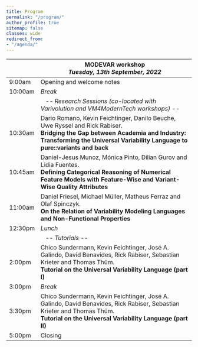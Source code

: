```yaml
---
title: Program
permalink: "/program/"
author_profile: true
sitemap: false
classes: wide
redirect_from:
- "/agenda/"
---
```


|                   | **MODEVAR workshop**<br/>*Tuesday, 13th September, 2022* |
| ------------------|----------------------------------------------------|
| 9:00am  | Opening and welcome notes  |
| 10:00am | *Break* |
|         | &nbsp;&nbsp;&nbsp;*-- Research Sessions (co-located with Varivolution and VM4ModernTech workshops) --*  |
| 10:30am | Dario Romano, Kevin Feichtinger, Danilo Beuche, Uwe Ryssel and Rick Rabiser.<br/>**Bridging the Gap between Academia and Industry: Transforming the Universal Variability Language to pure::variants and back** |
| 10:45am | Daniel-Jesus Munoz, Mónica Pinto, Dilian Gurov and Lidia Fuentes.<br/>**Defining Categorical Reasoning of Numerical Feature Models with Feature-Wise and Variant-Wise Quality Attributes** |
| 11:00am | Daniel Friesel, Michael Müller, Matheus Ferraz and Olaf Spinczyk.<br/>**On the Relation of Variability Modeling Languages and Non-Functional Properties** |
| 12:30pm | *Lunch* |
|         | &nbsp;&nbsp;&nbsp;*-- Tutorials --*  |
| 2:00pm  | Chico Sundermann, Kevin Feichtinger, José A. Galindo, David Benavides, Rick Rabiser, Sebastian Krieter and Thomas Thüm.<br/>**Tutorial on the Universal Variability Language (part I)** |
| 3:00pm | *Break* |
| 3:30pm  | Chico Sundermann, Kevin Feichtinger, José A. Galindo, David Benavides, Rick Rabiser, Sebastian Krieter and Thomas Thüm.<br/>**Tutorial on the Universal Variability Language (part II)** |
| 5:00pm | Closing |
